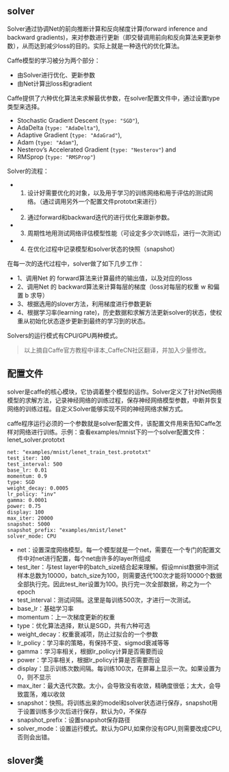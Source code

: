 ## solver

Solver通过协调Net的前向推断计算和反向梯度计算(forward inference and backward gradients)，来对参数进行更新（即交替调用前向和反向算法来更新参数），从而达到减少loss的目的。实际上就是一种迭代的优化算法。

Caffe模型的学习被分为两个部分：

- 由Solver进行优化、更新参数
- 由Net计算出loss和gradient

Caffe提供了六种优化算法来求解最优参数，在solver配置文件中，通过设置type类型来选择。

- Stochastic Gradient Descent (`type: "SGD"`),
- AdaDelta (`type: "AdaDelta"`),
- Adaptive Gradient (`type: "AdaGrad"`),
- Adam (`type: "Adam"`),
- Nesterov’s Accelerated Gradient (`type: "Nesterov"`) and
- RMSprop (`type: "RMSProp"`)

Solver的流程：

- 1. 设计好需要优化的对象，以及用于学习的训练网络和用于评估的测试网络。（通过调用另外一个配置文件prototxt来进行）
- 2. 通过forward和backward迭代的进行优化来跟新参数。
- 3. 周期性地用测试网络评估模型性能（可设定多少次训练后，进行一次测试）
- 4. 在优化过程中记录模型和solver状态的快照（snapshot）

在每一次的迭代过程中，solver做了如下几步工作：

- 1、调用Net 的 forward算法来计算最终的输出值，以及对应的loss
- 2、调用Net 的 backward算法来计算每层的梯度（loss对每层的权重 w 和偏置 b 求导）
- 3、根据选用的slover方法，利用梯度进行参数更新
- 4、根据学习率(learning rate)，历史数据和求解方法更新solver的状态，使权重从初始化状态逐步更新到最终的学习到的状态。

Solvers的运行模式有CPU/GPU两种模式。

>以上摘自Caffe官方教程中译本_CaffeCN社区翻译，并加入少量修改。

## 配置文件

solver是caffe的核心模块，它协调着整个模型的运作。Solver定义了针对Net网络模型的求解方法，记录神经网络的训练过程，保存神经网络模型参数，中断并恢复网络的训练过程。自定义Solver能够实现不同的神经网络求解方式。

caffe程序运行必须的一个参数就是solver配置文件，该配置文件用来告知Caffe怎样对网络进行训练。示例：查看examples/mnist下的一个solver配置文件：lenet_solver.prototxt

```
net: "examples/mnist/lenet_train_test.prototxt"
test_iter: 100
test_interval: 500
base_lr: 0.01
momentum: 0.9
type: SGD
weight_decay: 0.0005
lr_policy: "inv"
gamma: 0.0001
power: 0.75
display: 100
max_iter: 20000
snapshot: 5000
snapshot_prefix: "examples/mnist/lenet"
solver_mode: CPU
```

- net：设置深度网络模型。每一个模型就是一个net，需要在一个专门的配置文件中对net进行配置，每个net由许多的layer所组成
- test_iter：与test layer中的batch_size结合起来理解。假设mnist数据中测试样本总数为10000，batch_size为100，则需要迭代100次才能将10000个数据全部执行完。因此test_iter设置为100。执行完一次全部数据，称之为一个epoch
- test_interval：测试间隔。这里是每训练500次，才进行一次测试。
- base_lr：基础学习率
- momentum：上一次梯度更新的权重
- type：优化算法选择，默认是SGD，共有六种可选
- weight_decay：权重衰减项，防止过拟合的一个参数
- lr_policy：学习率的策略，有保持不变、sigmod衰减等等
- gamma：学习率相关，根据lr_policy计算是否需要而设
- power：学习率相关，根据lr_policy计算是否需要而设
- display：显示训练次数间隔。每训练100次，在屏幕上显示一次。如果设置为0，则不显示
- max_iter：最大迭代次数。太小，会导致没有收敛，精确度很低；太大，会导致震荡，难以收敛
- snapshot：快照。将训练出来的model和solver状态进行保存，snapshot用于设置训练多少次后进行保存，默认为0，不保存
- snapshot_prefix：设置snapshot保存路径
- solver_mode：设置运行模式。默认为GPU,如果你没有GPU,则需要改成CPU,否则会出错。

## slover类

